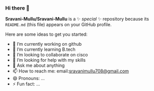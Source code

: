 ### Hi there 👋


**Sravani-Mullu/Sravani-Mullu** is a ✨ _special_ ✨ repository because its `README.md` (this file) appears on your GitHub profile.

Here are some ideas to get you started:

- 🔭 I’m currently working on github
- 🌱 I’m currently learning B.tech
- 👯 I’m looking to collaborate on cisco
- 🤔 I’m looking for help with my skills
- 💬 Ask me about anything
- 📫 How to reach me: email:sravanimullu708@gmail.com
- 😄 Pronouns: ...
- ⚡ Fun fact: ...

